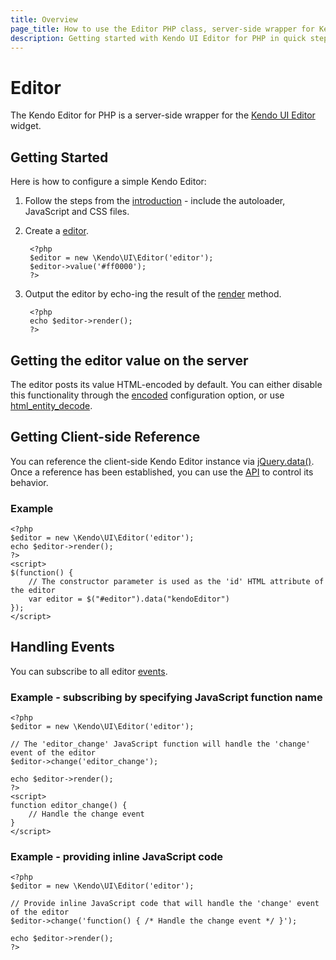 ```yaml
---
title: Overview
page_title: How to use the Editor PHP class, server-side wrapper for Kendo UI Editor widget
description: Getting started with Kendo UI Editor for PHP in quick steps - configure Kendo UI Editor widget and operate Kendo UI Editor events.
---
```


# Editor

The Kendo Editor for PHP is a server-side wrapper for the [Kendo UI Editor](/api/web/editor) widget.

## Getting Started

Here is how to configure a simple Kendo Editor:

1. Follow the steps from the [introduction](/php/introduction) - include the autoloader, JavaScript and CSS files.

2. Create a [editor](/api/php/Kendo/UI/Editor).

        <?php
        $editor = new \Kendo\UI\Editor('editor');
        $editor->value('#ff0000');
        ?>

3. Output the editor by echo-ing the result of the [render](/api/php/Kendo/UI/Widget#render) method.

        <?php
        echo $editor->render();
        ?>

## Getting the editor value on the server

The editor posts its value HTML-encoded by default.
You can either disable this functionality through the [encoded](/api/web/editor#encoded-boolean-default) configuration option,
or use [html_entity_decode](http://php.net/manual/en/function.html-entity-decode.php).

## Getting Client-side Reference

You can reference the client-side Kendo Editor instance via [jQuery.data()](http://api.jquery.com/jQuery.data/).
Once a reference has been established, you can use the [API](/api/web/editor#methods) to control its behavior.


### Example

    <?php
    $editor = new \Kendo\UI\Editor('editor');
    echo $editor->render();
    ?>
    <script>
    $(function() {
        // The constructor parameter is used as the 'id' HTML attribute of the editor
        var editor = $("#editor").data("kendoEditor")
    });
    </script>

## Handling Events

You can subscribe to all editor [events](/api/web/editor#events).

### Example - subscribing by specifying JavaScript function name

    <?php
    $editor = new \Kendo\UI\Editor('editor');

    // The 'editor_change' JavaScript function will handle the 'change' event of the editor
    $editor->change('editor_change');

    echo $editor->render();
    ?>
    <script>
    function editor_change() {
        // Handle the change event
    }
    </script>

### Example - providing inline JavaScript code

    <?php
    $editor = new \Kendo\UI\Editor('editor');

    // Provide inline JavaScript code that will handle the 'change' event of the editor
    $editor->change('function() { /* Handle the change event */ }');

    echo $editor->render();
    ?>
